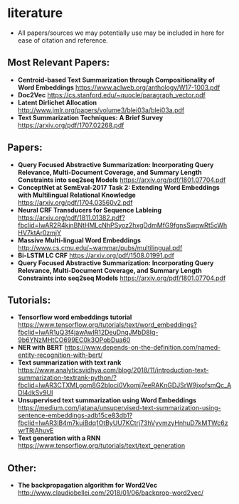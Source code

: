 # literature
- All papers/sources we may potentially use may be included in here for ease of citation and reference. 

## Most Relevant Papers: 

- **Centroid-based Text Summarization through Compositionality of Word Embeddings** https://www.aclweb.org/anthology/W17-1003.pdf
- **Doc2Vec** https://cs.stanford.edu/~quocle/paragraph_vector.pdf
- **Latent Dirlichet Allocation** http://www.jmlr.org/papers/volume3/blei03a/blei03a.pdf
- **Text Summarization Techniques: A Brief Survey** https://arxiv.org/pdf/1707.02268.pdf


## Papers: 
- **Query Focused Abstractive Summarization: Incorporating Query Relevance, Multi-Document Coverage, and Summary Length Constraints into seq2seq Models** https://arxiv.org/pdf/1801.07704.pdf
- **ConceptNet at SemEval-2017 Task 2: Extending Word Embeddings with Multilingual Relational Knowledge** https://arxiv.org/pdf/1704.03560v2.pdf
- **Neural CRF Transducers for Sequence Lableing** https://arxiv.org/pdf/1811.01382.pdf?fbclid=IwAR2R4kjnBNtHMLcNhPSyoz2hxgDdmMfG9fgnsSwqwRt5cWhHV7ktAr0zmjY
- **Massive Multi-lingual Word Embeddings** http://www.cs.cmu.edu/~wammar/pubs/multilingual.pdf 
- **Bi-LSTM LC CRF** https://arxiv.org/pdf/1508.01991.pdf
- **Query Focused Abstractive Summarization: Incorporating Query Relevance, Multi-Document Coverage, and Summary Length Constraints into seq2seq Models** https://arxiv.org/pdf/1801.07704.pdf


## Tutorials: 
- **Tensorflow word embeddings tutorial** https://www.tensorflow.org/tutorials/text/word_embeddings?fbclid=IwAR1uQ3f4jawAwIR12DeuDnqJMbD8Iq-9b6YNzMHtCO699EC0k3OPobDua60
- **NER with BERT** https://www.depends-on-the-definition.com/named-entity-recognition-with-bert/
- **Text summarization with text rank** https://www.analyticsvidhya.com/blog/2018/11/introduction-text-summarization-textrank-python/?fbclid=IwAR3CTXMLgom8G2bIoci0Vkomj7eeRAKnGDJSrW9jxofsmQc_ADl4dkSv9UI
- **Unsupervised text summarization using Word Embeddings** https://medium.com/jatana/unsupervised-text-summarization-using-sentence-embeddings-adb15ce83db1?fbclid=IwAR3lB4m7kuiBdq1OtByUU7KCtrj73hVyvmzyHnhuD7kMTWc6zwrTRjAhuvE
- **Text generation with a RNN** https://www.tensorflow.org/tutorials/text/text_generation

## Other: 
- **The backpropagation algorithm for Word2Vec** http://www.claudiobellei.com/2018/01/06/backprop-word2vec/
